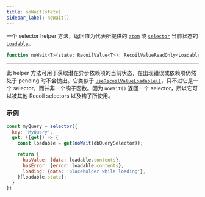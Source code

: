 ```yaml
---
title: noWait(state)
sidebar_label: noWait()
---
```


一个 selector helper 方法，返回值为代表所提供的 [`atom`](/docs/api-reference/core/atom) 或 [`selector`](/docs/api-reference/core/selector) 当前状态的 [`Loadable`](/docs/api-reference/core/Loadable)。

```jsx
function noWait<T>(state: RecoilValue<T>): RecoilValueReadOnly<Loadable<T>>
```

---

此 helper 方法可用于获取潜在异步依赖项的当前状态，在出现错误或依赖项仍然处于 pending 时不会抛出。它类似于 [`useRecoilValueLoadable()`](/docs/api-reference/core/useRecoilValueLoadable)，只不过它是一个 selector，而并非一个钩子函数。因为 `noWait()` 返回一个 selector，所以它可以被其他 Recoil selectors 以及钩子所使用。

### 示例

```jsx
const myQuery = selector({
  key: 'MyQuery',
  get: ({get}) => {
    const loadable = get(noWait(dbQuerySelector));

    return {
      hasValue: {data: loadable.contents},
      hasError: {error: loadable.contents},
      loading: {data: 'placeholder while loading'},
    }[loadable.state];
  }
})

```
